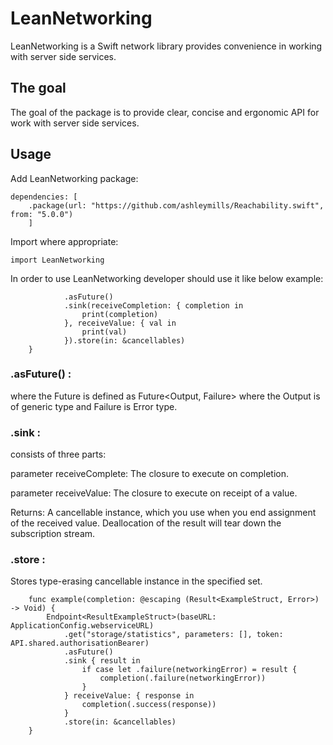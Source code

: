 # LeanNetworking

LeanNetworking is a Swift network library provides convenience in working with server side services.

## The goal

The goal of the package is to provide clear, concise and ergonomic API for work with server side services.

## Usage

Add LeanNetworking package:
```
dependencies: [
    .package(url: "https://github.com/ashleymills/Reachability.swift", from: "5.0.0")
    ]
```
Import where appropriate:
```
import LeanNetworking
```
In order to use LeanNetworking developer should use it like below example:

```                
            .asFuture()
            .sink(receiveCompletion: { completion in
                print(completion)
            }, receiveValue: { val in
                print(val)
            }).store(in: &cancellables)
    }
```

### .asFuture() :

where the Future is defined as Future<Output, Failure> where the Output is of generic type and Failure is Error type.

### .sink : 

consists of three parts:

parameter receiveComplete: The closure to execute on completion.

parameter receiveValue: The closure to execute on receipt of a value.

Returns: A cancellable instance, which you use when you end assignment of the received value. Deallocation of the result will tear down the subscription stream.

### .store :

Stores type-erasing cancellable instance in the specified set.

```
    func example(completion: @escaping (Result<ExampleStruct, Error>) -> Void) {
        Endpoint<ResultExampleStruct>(baseURL: ApplicationConfig.webserviceURL)
            .get("storage/statistics", parameters: [], token: API.shared.authorisationBearer)
            .asFuture()
            .sink { result in
                if case let .failure(networkingError) = result {
                    completion(.failure(networkingError))
                }
            } receiveValue: { response in
                completion(.success(response))
            }
            .store(in: &cancellables)
    }
```
